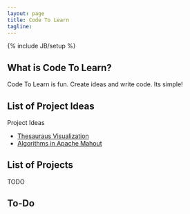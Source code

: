 ```yaml
---
layout: page
title: Code To Learn
tagline: 
---
```

{% include JB/setup %}

## What is Code To Learn?

Code To Learn is fun. Create ideas and write code. Its simple!
    
## List of Project Ideas

Project Ideas

 *  [Thesauraus Visualization](http://codetolearn.wordpress.com/2011/07/25/project-idea-visual-thesauras-like-application/)
 *  [Algorithms in Apache Mahout](http://codetolearn.wordpress.com/2011/07/25/apache-mahout/)

## List of Projects

TODO

## To-Do

